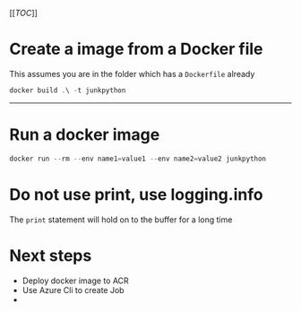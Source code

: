 [[_TOC_]]

# Create a image from a Docker file
This assumes you are in the folder which has a `Dockerfile` already
```powershell
docker build .\ -t junkpython
```

---

# Run a docker image

```powershell
docker run --rm --env name1=value1 --env name2=value2 junkpython
```

# Do not use print, use logging.info
The `print` statement will hold on to the buffer for a long time

# Next steps
- Deploy docker image to ACR
- Use Azure Cli to create Job
- 
